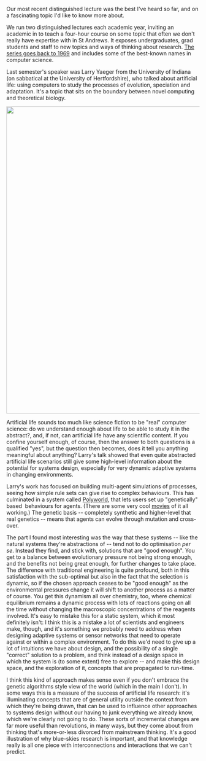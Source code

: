 <html><body><p>Our most recent distinguished lecture was the best I've heard so far, and on a fascinating topic I'd like to know more about.

<!--more-->

We run two distinguished lectures each academic year, inviting an academic in to teach a four-hour course on some topic that often we don't really have expertise with in St Andrews. It exposes undergraduates, grad students and staff to new topics and ways of thinking about research. <a href="http://www.cs.st-andrews.ac.uk/distinguished-lectures/archive" target="_blank">The series goes back to 1969</a> and includes some of the best-known names in computer science.

Last semester's speaker was Larry Yaeger from the University of Indiana (on sabbatical at the University of Hertfordshire), who talked about artificial life: using computers to study the processes of evolution, speciation and adaptation. It's a topic that sits on the boundary between novel computing and theoretical biology.

<a href="http://blogs.cs.st-andrews.ac.uk/simondobson/files/2012/03/2012-03-12-11.38.021-e1335726535605.jpg"><img class="size-large wp-image-1127 alignnone" title="Larry in full flow" src="http://blogs.cs.st-andrews.ac.uk/simondobson/files/2012/03/2012-03-12-11.38.021-e1335726535605-768x1024.jpg" alt="" width="600" height="800"></a>

Artificial life sounds too much like science fiction to be "real" computer science: do we understand enough about life to be able to study it in the abstract?, and, if not, can artificial life have any scientific content. If you confine yourself enough, of course, then the answer to both questions is a qualified "yes", but the question then becomes, does it tell you anything meaningful about anything? Larry's talk showed that even quite abstracted artificial life scenarios still give some high-level information about the potential for systems design, especially for very dynamic adaptive systems in changing environments.

Larry's work has focused on building multi-agent simulations of processes, seeing how simple rule sets can give rise to complex behaviours. This has culminated in a system called <a href="http://www.beanblossom.in.us/larryy/Polyworld.html" target="_blank">Polyworld</a>, that lets users set up "genetically" based  behaviours for agents. (There are some very cool <a href="http://www.beanblossom.in.us/larryy/PolyworldMovies.html" target="_blank">movies</a> of it all working.) The genetic basis -- completely synthetic and higher-level that real genetics -- means that agents can evolve through mutation and cross-over.

The part I found most interesting was the way that these systems -- like the natural systems they're abstractions of -- tend not to do optimisation <em>per se</em>. Instead they find, and stick with, solutions that are "good enough". You get to a balance between evolutionary pressure not being strong enough, and the benefits not being great enough, for further changes to take place. The difference with traditional engineering is quite profound, both in this satisfaction with the sub-optimal but also in the fact that the selection is dynamic, so if the chosen approach ceases to be "good enough" as the environmental pressures change it will shift to another process as a matter of course. You get this dynamism all over chemistry, too, where chemical equilibrium remains a dynamic process with lots of reactions going on all the time without changing the macroscopic concentrations of the reagents involved. It's easy to mistake this for a static system, which it most definitely isn't: I think this is a mistake a lot of scientists and engineers make, though, and it's something we probably need to address when designing adaptive systems or sensor networks that need to operate against or within a complex environment. To do this we'd need to give up a lot of intuitions we have about design, and the possibility of a single "correct" solution to a problem, and think instead of a design space in which the system is (to some extent) free to explore -- and make this design space, and the exploration of it, concepts that are propagated to run-time.

I think this kind of approach makes sense even if you don't embrace the genetic algorithms style view of the world (which in the main I don't). In some ways this is a measure of the success of artificial life research: it's illuminating concepts that are of general utility outside the context from which they're being drawn, that can be used to influence other approaches to systems design without our having to junk everything we already know, which we're clearly not going to do. These sorts of incremental changes are far more useful than revolutions, in many ways, but they come about from thinking that's more-or-less divorced from mainstream thinking. It's a good illustration of why blue-skies research is important, and that knowledge really is all one piece with interconnections and interactions that we can't predict.</p></body></html>